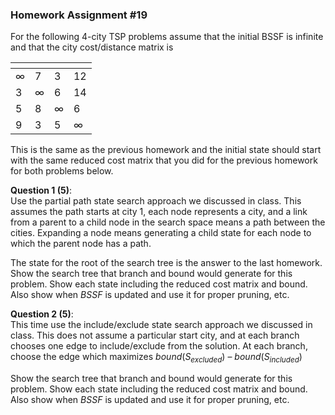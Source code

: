 ### Homework Assignment #19

For the following 4-city TSP problems assume that the initial BSSF is infinite and that the city cost/distance matrix is

| []() | | | |
| --- | --- | --- | --- |
| $\infty$ | 7 | 3 | 12 |
| 3 | $\infty$ | 6 | 14 |
| 5 | 8 | $\infty$ | 6 |
| 9 | 3 | 5 | $\infty$ |

This is the same as the previous homework and the initial state should start with the same reduced cost matrix that you did for the previous homework for both problems below.

**Question 1 (5)**:  
Use the partial path state search approach we discussed in class. This assumes the path starts at city 1, each node represents a city, and a link from a parent to a child node in the search space means a path between the cities. Expanding a node means generating a child state for each node to which the parent node has a path.

The state for the root of the search tree is the answer to the last homework. Show the search tree that branch and bound would generate for this problem. Show each state including the reduced cost matrix and bound. Also show when _BSSF_ is updated and use it for proper pruning, etc.

**Question 2 (5)**:  
This time use the include/exclude state search approach we discussed in class. This does not assume a particular start city, and at each branch chooses one edge to include/exclude from the solution. At each branch, choose the edge which maximizes $bound(S_{excluded})~–~bound(S_{included})$

Show the search tree that branch and bound would generate for this problem. Show each state including the reduced cost matrix and bound. Also show when _BSSF_ is updated and use it for proper pruning, etc.


